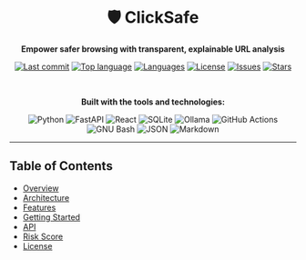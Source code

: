 <div align="center">

# 🛡️ ClickSafe

**Empower safer browsing with transparent, explainable URL analysis**

[![Last commit](https://img.shields.io/github/last-commit/beatrizzfcosta/ClickSafe?style=for-the-badge)](https://github.com/beatrizzfcosta/ClickSafe/commits)
[![Top language](https://img.shields.io/github/languages/top/beatrizzfcosta/ClickSafe?style=for-the-badge)](https://github.com/beatrizzfcosta/ClickSafe)
[![Languages](https://img.shields.io/github/languages/count/beatrizzfcosta/ClickSafe?style=for-the-badge)](https://github.com/beatrizzfcosta/ClickSafe)
[![License](https://img.shields.io/github/license/beatrizzfcosta/ClickSafe?style=for-the-badge)](LICENSE)
[![Issues](https://img.shields.io/github/issues/beatrizzfcosta/ClickSafe?style=for-the-badge)](https://github.com/beatrizzfcosta/ClickSafe/issues)
[![Stars](https://img.shields.io/github/stars/beatrizzfcosta/ClickSafe?style=for-the-badge)](https://github.com/beatrizzfcosta/ClickSafe/stargazers)

<br/>

**Built with the tools and technologies:**

<img alt="Python" src="https://img.shields.io/badge/Python-3776AB?logo=python&logoColor=white&style=for-the-badge">
<img alt="FastAPI" src="https://img.shields.io/badge/FastAPI-009688?logo=fastapi&logoColor=white&style=for-the-badge">
<img alt="React" src="https://img.shields.io/badge/React-20232A?logo=react&logoColor=61DAFB&style=for-the-badge">
<img alt="SQLite" src="https://img.shields.io/badge/SQLite-003B57?logo=sqlite&logoColor=white&style=for-the-badge">
<img alt="Ollama" src="https://img.shields.io/badge/Ollama-000000?logo=ollama&logoColor=white&style=for-the-badge">
<img alt="GitHub Actions" src="https://img.shields.io/badge/GitHub_Actions-2088FF?logo=githubactions&logoColor=white&style=for-the-badge">
<img alt="GNU Bash" src="https://img.shields.io/badge/GNU_Bash-4EAA25?logo=gnubash&logoColor=white&style=for-the-badge">
<img alt="JSON" src="https://img.shields.io/badge/JSON-000000?logo=json&logoColor=white&style=for-the-badge">
<img alt="Markdown" src="https://img.shields.io/badge/Markdown-000000?logo=markdown&logoColor=white&style=for-the-badge">

</div>

---

## Table of Contents
- [Overview](#overview)
- [Architecture](#architecture)
- [Features](#features)
- [Getting Started](#getting-started)
- [API](#api)
- [Risk Score](#risk-score)
- [License](#license)

